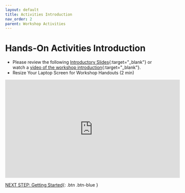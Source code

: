 ```yaml
---
layout: default
title: Activities Introduction
nav_order: 2
parent: Workshop Activities
---
```

# Hands-On Activities Introduction

- Please review the following [Introductory Slides](https://goo.gl/Z4e8ka){:target="_blank"}  or watch a [video of the workshop introduction](https://youtu.be/3oHb5DKjjrg){:target="_blank"}.
- Resize Your Laptop Screen for Workshop Handouts (2 min)
<iframe width="560" height="315" src="https://www.youtube.com/embed/Igk5hZUfzN0" title="YouTube video player" frameborder="0" allow="accelerometer; autoplay; clipboard-write; encrypted-media; gyroscope; picture-in-picture" allowfullscreen></iframe>

[NEXT STEP: Getting Started](getting-started.html){: .btn .btn-blue }
